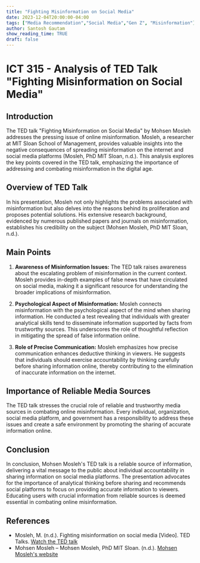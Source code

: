 ```yaml
---
title: "Fighting Misinformation on Social Media"
date: 2023-12-04T20:00:00-04:00
tags: ["Media Recommendation","Social Media","Gen Z", "Misinformation"]
author: Santosh Gautam
show_reading_time: TRUE
draft: false
---
```

# ICT 315 - Analysis of TED Talk "Fighting Misinformation on Social Media"

## Introduction

The TED talk "Fighting Misinformation on Social Media" by Mohsen Mosleh addresses the pressing issue of online misinformation. Mosleh, a researcher at MIT Sloan School of Management, provides valuable insights into the negative consequences of spreading misinformation on the internet and social media platforms (Mosleh, PhD MIT Sloan, n.d.). This analysis explores the key points covered in the TED talk, emphasizing the importance of addressing and combating misinformation in the digital age.

## Overview of TED Talk

In his presentation, Mosleh not only highlights the problems associated with misinformation but also delves into the reasons behind its proliferation and proposes potential solutions. His extensive research background, evidenced by numerous published papers and journals on misinformation, establishes his credibility on the subject (Mohsen Mosleh, PhD MIT Sloan, n.d.).

## Main Points

1. **Awareness of Misinformation Issues:**
   The TED talk raises awareness about the escalating problem of misinformation in the current context. Mosleh provides in-depth examples of false news that have circulated on social media, making it a significant resource for understanding the broader implications of misinformation.

2. **Psychological Aspect of Misinformation:**
   Mosleh connects misinformation with the psychological aspect of the mind when sharing information. He conducted a test revealing that individuals with greater analytical skills tend to disseminate information supported by facts from trustworthy sources. This underscores the role of thoughtful reflection in mitigating the spread of false information online.

3. **Role of Precise Communication:**
   Mosleh emphasizes how precise communication enhances deductive thinking in viewers. He suggests that individuals should exercise accountability by thinking carefully before sharing information online, thereby contributing to the elimination of inaccurate information on the internet.

## Importance of Reliable Media Sources

The TED talk stresses the crucial role of reliable and trustworthy media sources in combating online misinformation. Every individual, organization, social media platform, and government has a responsibility to address these issues and create a safe environment by promoting the sharing of accurate information online.

## Conclusion

In conclusion, Mohsen Mosleh's TED talk is a reliable source of information, delivering a vital message to the public about individual accountability in sharing information on social media platforms. The presentation advocates for the importance of analytical thinking before sharing and recommends social platforms to focus on providing accurate information to viewers. Educating users with crucial information from reliable sources is deemed essential in combating online misinformation.

## References

- Mosleh, M. (n.d.). Fighting misinformation on social media [Video]. TED Talks. [Watch the TED talk](https://www.ted.com/talks/mohsen_mosleh_fighting_misinformation_on_social_media)
- Mohsen Mosleh – Mohsen Mosleh, PhD MIT Sloan. (n.d.). [Mohsen Mosleh's website](https://mohsenmosleh.com/)
